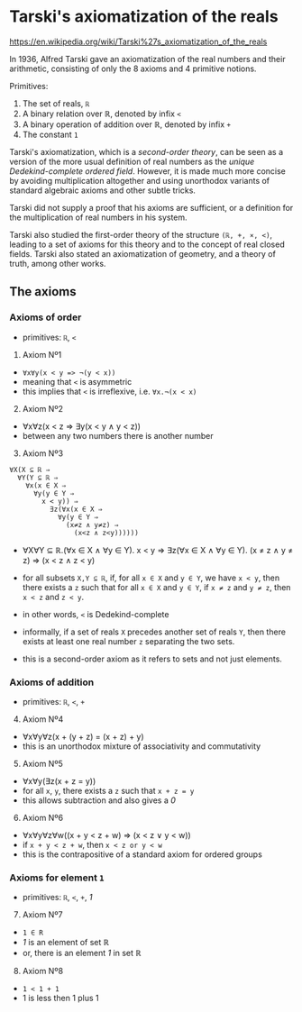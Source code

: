 # Tarski's axiomatization of the reals

https://en.wikipedia.org/wiki/Tarski%27s_axiomatization_of_the_reals

In 1936, Alfred Tarski gave an axiomatization of the real numbers and their arithmetic, consisting of only the 8 axioms and 4 primitive notions.

Primitives:
1. The set of reals, `ℝ`
2. A binary relation over ℝ, denoted by infix `<`
3. A binary operation of addition over ℝ, denoted by infix `+`
4. The constant `1`

Tarski's axiomatization, which is a *second-order theory*, can be seen as a version of the more usual definition of real numbers as the *unique Dedekind-complete ordered field*. However, it is made much more concise by avoiding multiplication altogether and using unorthodox variants of standard algebraic axioms and other subtle tricks.

Tarski did not supply a proof that his axioms are sufficient, or a definition for the multiplication of real numbers in his system.

Tarski also studied the first-order theory of the structure `(ℝ, +, ×, <)`, leading to a set of axioms for this theory and to the concept of real closed fields. Tarski also stated an axiomatization of geometry, and a theory of truth, among other works.

## The axioms

### Axioms of order

- primitives: `ℝ`, `<`

1. Axiom Nº1
- `∀x∀y(x < y => ¬(y < x))`
- meaning that `<` is asymmetric
- this implies that `<` is irreflexive, i.e. `∀x.¬(x < x)`

2. Axiom Nº2
- ∀x∀z(x < z ⇒ ∃y(x < y ∧ y < z))
- between any two numbers there is another number

3. Axiom Nº3

```
∀X(X ⊆ ℝ ⇒
  ∀Y(Y ⊆ ℝ ⇒
    ∀x(x ∈ X ⇒ 
      ∀y(y ∈ Y ⇒ 
        x < y)) ⇒
          ∃z(∀x(x ∈ X ⇒
            ∀y(y ∈ Y ⇒
              (x≠z ∧ y≠z) ⇒
                (x<z ∧ z<y))))))
```

- ∀X∀Y ⊆ ℝ.(∀x ∈ X ∧ ∀y ∈ Y). x < y ⇒ 
         ∃z(∀x ∈ X ∧ ∀y ∈ Y). (x ≠ z ∧ y ≠ z) ⇒ (x < z ∧ z < y)

- for all subsets `X,Y ⊆ ℝ`, 
  if, for all `x ∈ X` and `y ∈ Y`, we have `x < y`, 
  then there exists a `z` such that for all `x ∈ X` and `y ∈ Y`, 
  if `x ≠ z` and `y ≠ z`, then `x < z` and `z < y`.
- in other words, `<` is Dedekind-complete
- informally, if a set of reals `X` precedes another set of reals `Y`, 
  then there exists at least one real number `z` separating the two sets.
- this is a second-order axiom as it refers to sets and not just elements.


### Axioms of addition

- primitives: `ℝ`, `<`, `+`

4. Axiom Nº4
- ∀x∀y∀z(x + (y + z) = (x + z) + y)
- this is an unorthodox mixture of associativity and commutativity

5. Axiom Nº5
- ∀x∀y(∃z(x + z = y))
- for all `x`, `y`, there exists a `z` such that `x + z = y`
- this allows subtraction and also gives a *0*

6. Axiom Nº6
- ∀x∀y∀z∀w((x + y < z + w) ⇒ (x < z ∨ y < w))
- if `x + y < z + w`, then `x < z or y < w`
- this is the contrapositive of a standard axiom for ordered groups

### Axioms for element `1`

- primitives: `ℝ`, `<`, `+`, *1*

7. Axiom Nº7
- `1 ∈ R`
- *1* is an element of set ℝ
- or, there is an element *1* in set ℝ

8. Axiom Nº8
- `1 < 1 + 1`
- 1 is less then 1 plus 1
